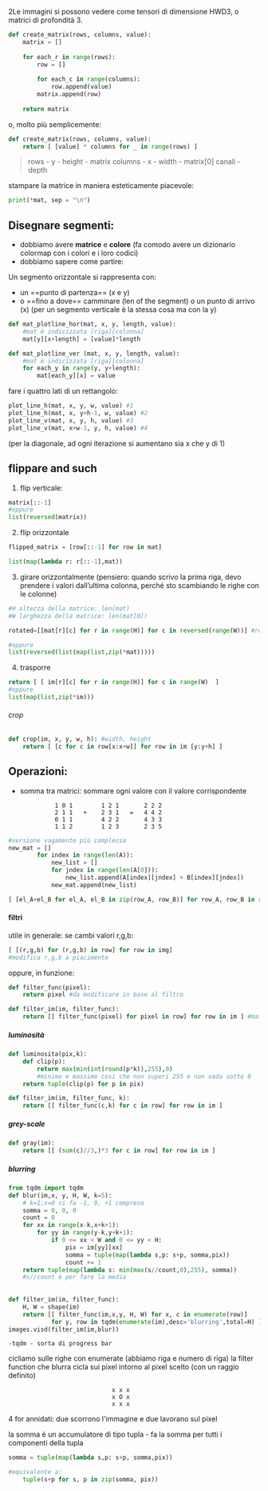 2Le immagini si possono vedere come tensori di dimensione HWD3, o matrici di profondità 3.

```python
def create_matrix(rows, columns, value):
	matrix = []
	
	for each_r in range(rows):
		row = []
		
		for each_c in range(columns):
			row.append(value)
		matrix.append(row)
		
	return matrix
```

o, molto più semplicemente:
```python
def create_matrix(rows, columns, value):
	return [ [value] * columns for _ in range(rows) ]
```

> rows - y - height - matrix
> columns - x - width - matrix[0]
>canali - depth

stampare la matrice in maniera esteticamente piacevole:
```python
print(*mat, sep = "\n")
```

## Disegnare segmenti:

- dobbiamo avere **matrice** e **colore** (fa comodo avere un dizionario colormap con i colori e i loro codici)
- dobbiamo sapere come partire:

Un segmento orizzontale si rappresenta con:
- un ==punto di partenza== (x e y)
- o ==fino a dove== camminare (len of the segment) o un punto di arrivo (x)
(per un segmento verticale è la stessa cosa ma con la y)

```python
def mat_plotline_hor(mat, x, y, length, value):
	#mat è indicizzata [riga][colonna]
	mat[y][x+length] = [value]*length

```

```python
def mat_plotline_ver (mat, x, y, length, value):
	#mat è indicizzata [riga][colonna]
	for each_y in range(y, y+length):
		mat[each_y][x] = value

```

fare i quattro lati di un rettangolo:
```python
plot_line_h(mat, x, y, w, value) #1 
plot_line_h(mat, x, y+h-1, w, value) #2 
plot_line_v(mat, x, y, h, value) #3 
plot_line_v(mat, x+w-1, y, h, value) #4
```
(per la diagonale, ad ogni iterazione si aumentano sia x che y di 1)

## flippare and such

1) flip verticale:
```python
matrix[::-1]
#oppure
list(reversed(matrix))
```

2) flip orizzontale
```python
flipped_matrix = [row[::-1] for row in mat]

list(map(lambda r: r[::-1],mat))
```

3) girare orizzontalmente
(pensiero: quando scrivo la prima riga, devo prendere i valori dall’ultima colonna, perché sto scambiando le righe con le colonne)

```python
#H altezza della matrice: len(mat) 
#W larghezza della matrice: len(mat[0]) 

rotated=[[mat[r][c] for r in range(H)] for c in reversed(range(W))] #rotate left

#oppure 
list(reversed(list(map(list,zip(*mat)))))
```

4) trasporre
```python
return [ [ im[r][c] for r in range(H)] for c in range(W)  ] 
#oppure
list(map(list,zip(*im)))
```
###### crop
```python
def crop(im, x, y, w, h): #width, height 
	return [ [c for c in row[x:x+w]] for row in im [y:y+h] ]
```


## Operazioni:

- somma tra matrici: 
	 sommare ogni valore con il valore corrispondente
```
		     1 0 1        1 2 1       2 2 2
		     2 1 1   +    2 3 1   =   4 4 2
		     0 1 1        4 2 2       4 3 3
		     1 1 2        1 2 3       2 3 5
```

```python
#versione vagamente più complessa
new_mat = []
        for index in range(len(A)):
            new_list = []
            for jndex in range(len(A[0])):
                new_list.append(A[index][jndex] + B[index][jndex])
            new_mat.append(new_list)
```

```python
[ [el_A+el_B for el_A, el_B in zip(row_A, row_B)] for row_A, row_B in range(len(A))]
```

#### filtri

utile in generale: se cambi valori r,g,b:
```python
[ [(r,g,b) for (r,g,b) in row] for row in img]
#modifica r,g,b a piacimento
```

oppure, in funzione:
```python
def filter_func(pixel):
	return pixel #da modificare in base al filtro

def filter_im(im, filter_func):
    return [[ filter_func(pixel) for pixel in row] for row in im ] #matrice filtrata
```

##### luminosità
```python
def luminosita(pix,k):
    def clip(p):
        return max(min(int(round(p*k)),255),0) 
        #minimo e massimo così che non superi 255 e non vada sotto 0
    return tuple(clip(p) for p in pix)

def filter_im(im, filter_func, k):
    return [[ filter_func(c,k) for c in row] for row in im ]
```
##### grey-scale
```python
def gray(im):
    return [[ (sum(c)//3,)*3 for c in row] for row in im ]
```
##### blurring
```python
from tqdm import tqdm
def blur(im,x, y, H, W, k=5):
    # k=1;x=0 si fa -1, 0, +1 compreso
    somma = 0, 0, 0
    count = 0
    for xx in range(x-k,x+k+1):
        for yy in range(y-k,y+k+1):
            if 0 <= xx < W and 0 <= yy < H:
                pix = im[yy][xx]
                somma = tuple(map(lambda s,p: s+p, somma,pix))
                count += 1 
    return tuple(map(lambda s: min(max(s//count,0),255), somma))
    #s//count è per fare la media
    
    
def filter_im(im, filter_func):
    H, W = shape(im)
    return [[ filter_func(im,x,y, H, W) for x, c in enumerate(row)] 
            for y, row in tqdm(enumerate(im),desc='blurring',total=H) ]
images.visd(filter_im(im,blur))
```
	-tqdm - sorta di progress bar
cicliamo sulle righe con enumerate (abbiamo riga e numero di riga)
la filter function che blurra cicla sui pixel intorno al pixel scelto (con un raggio definito)

								 x x x
								 x O x
								 x x x

4 for annidati: due scorrono l'immagine e due lavorano sul pixel

la somma è un accumulatore di tipo tupla - fa la somma per tutti i componenti della tupla
```python
somma = tuple(map(lambda s,p: s+p, somma,pix))

#equivalente a:
	tuple(s+p for s, p in zip(somma, pix))
```

